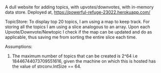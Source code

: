 A dull website for adding topics, with upvotes/downvotes, with in-memory data store.
Deployed at, https://powerful-refuge-23022.herokuapp.com/

TopicStore:
To display top 20 topics, I am using a map to keep track.
For storing all the topics I am using a slice analogous to an array.
Upon each Upvote/Downvote/Newtopic I check if the map can be updated and do as 
applicable, thus saving me from sorting the entire slice each time.


Assumptions:
1. The maximum number of topics that can be created is 2^64 i.e 18446744073709551616, 
given the machine on which this is hosted has the value of strconv.IntSize == 64.


